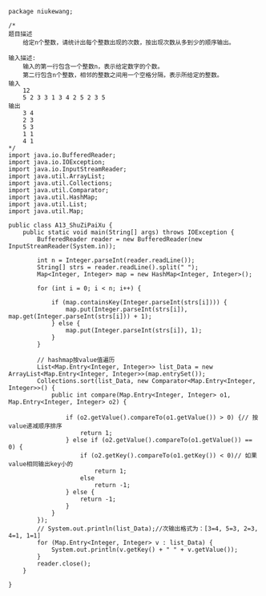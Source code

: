 	package niukewang;
	
	/*
	题目描述
		给定n个整数，请统计出每个整数出现的次数，按出现次数从多到少的顺序输出。
		
	输入描述:
		输入的第一行包含一个整数n，表示给定数字的个数。
	 	第二行包含n个整数，相邻的整数之间用一个空格分隔，表示所给定的整数。
	输入
		12
		5 2 3 3 1 3 4 2 5 2 3 5
	输出
		3 4
	 	2 3
	 	5 3
	 	1 1
	 	4 1
	*/
	import java.io.BufferedReader;
	import java.io.IOException;
	import java.io.InputStreamReader;
	import java.util.ArrayList;
	import java.util.Collections;
	import java.util.Comparator;
	import java.util.HashMap;
	import java.util.List;
	import java.util.Map;
	
	public class A13_ShuZiPaiXu {
		public static void main(String[] args) throws IOException {
			BufferedReader reader = new BufferedReader(new InputStreamReader(System.in));
	
			int n = Integer.parseInt(reader.readLine());
			String[] strs = reader.readLine().split(" ");
			Map<Integer, Integer> map = new HashMap<Integer, Integer>();
	
			for (int i = 0; i < n; i++) {
	
				if (map.containsKey(Integer.parseInt(strs[i]))) {
					map.put(Integer.parseInt(strs[i]), map.get(Integer.parseInt(strs[i])) + 1);
				} else {
					map.put(Integer.parseInt(strs[i]), 1);
				}
			}
	
			// hashmap按value值遍历
			List<Map.Entry<Integer, Integer>> list_Data = new ArrayList<Map.Entry<Integer, Integer>>(map.entrySet());
			Collections.sort(list_Data, new Comparator<Map.Entry<Integer, Integer>>() {
				public int compare(Map.Entry<Integer, Integer> o1, Map.Entry<Integer, Integer> o2) {
	
					if (o2.getValue().compareTo(o1.getValue()) > 0) {// 按value递减顺序排序
						return 1;
					} else if (o2.getValue().compareTo(o1.getValue()) == 0) {
						if (o2.getKey().compareTo(o1.getKey()) < 0)// 如果value相同输出key小的
							return 1;
						else
							return -1;
					} else {
						return -1;
					}
				}
			});
			// System.out.println(list_Data);//次输出格式为：[3=4, 5=3, 2=3, 4=1, 1=1]
			for (Map.Entry<Integer, Integer> v : list_Data) {
				System.out.println(v.getKey() + " " + v.getValue());
			}
			reader.close();
		}
	
	}
